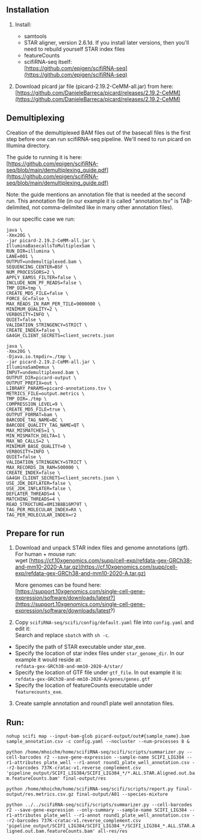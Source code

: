 ## Installation

  

1.  Install:

    -   samtools
    -   STAR aligner, version 2.6.1d. If you install later versions, then you'll need to rebuild yourself STAR index files
    -   featureCounts
    -   scifiRNA-seq itself:  
    [https://github.com/epigen/scifiRNA-seq](https://github.com/epigen/scifiRNA-seq)

2.  Download picard jar file (picard-2.19.2-CeMM-all.jar) from here:  
    [https://github.com/DanieleBarreca/picard/releases/2.19.2-CeMM](https://github.com/DanieleBarreca/picard/releases/2.19.2-CeMM)

  

  

## Demultiplexing

  

Creation of the demultiplexed BAM files out of the basecall files is the first step before one can run scifiRNA-seq pipeline. We'll need to run picard on Illumina directory.

  

The guide to running it is here:  
[https://github.com/epigen/scifiRNA-seq/blob/main/demultiplexing_guide.pdf](https://github.com/epigen/scifiRNA-seq/blob/main/demultiplexing_guide.pdf)

  

Note: the guide mentions an annotation file that is needed at the second run. This annotation file (in our example it is called "annotation.tsv" is TAB-delimited, not comma-delimited like in many other annotation files).

  

In our specific case we run:

  
```
java \
-Xmx20G \
-jar picard-2.19.2-CeMM-all.jar \
IlluminaBasecallsToMultiplexSam \
RUN_DIR=illumina \
LANE=001 \
OUTPUT=undemultiplexed.bam \
SEQUENCING_CENTER=BSF \
NUM_PROCESSORS=2 \
APPLY_EAMSS_FILTER=false \
INCLUDE_NON_PF_READS=false \
TMP_DIR=tmp \
CREATE_MD5_FILE=false \
FORCE_GC=false \
MAX_READS_IN_RAM_PER_TILE=9000000 \
MINIMUM_QUALITY=2 \
VERBOSITY=INFO \
QUIET=false \
VALIDATION_STRINGENCY=STRICT \
CREATE_INDEX=false \
GA4GH_CLIENT_SECRETS=client_secrets.json
```
  

  
```
java \
-Xmx20G \
-Djava.io.tmpdir=./tmp \
-jar picard-2.19.2-CeMM-all.jar \
IlluminaSamDemux \
INPUT=undemultiplexed.bam \
OUTPUT_DIR=picard-output \
OUTPUT_PREFIX=out \
LIBRARY_PARAMS=picard-annotations.tsv \
METRICS_FILE=output.metrics \
TMP_DIR=./tmp \
COMPRESSION_LEVEL=9 \
CREATE_MD5_FILE=true \
OUTPUT_FORMAT=bam \
BARCODE_TAG_NAME=BC \
BARCODE_QUALITY_TAG_NAME=QT \
MAX_MISMATCHES=1 \
MIN_MISMATCH_DELTA=1 \
MAX_NO_CALLS=2 \
MINIMUM_BASE_QUALITY=0 \
VERBOSITY=INFO \
QUIET=false \
VALIDATION_STRINGENCY=STRICT \
MAX_RECORDS_IN_RAM=500000 \
CREATE_INDEX=false \
GA4GH_CLIENT_SECRETS=client_secrets.json \
USE_JDK_DEFLATER=false \
USE_JDK_INFLATER=false \
DEFLATER_THREADS=4 \
MATCHING_THREADS=4 \
READ_STRUCTURE=8M13B8B16M79T \
TAG_PER_MOLECULAR_INDEX=RX \
TAG_PER_MOLECULAR_INDEX=r2
```
  

## Prepare for run

  

1.  Download and unpack STAR index files and genome annotations (gtf). For human + mouse run:  
    wget [https://cf.10xgenomics.com/supp/cell-exp/refdata-gex-GRCh38-and-mm10-2020-A.tar.gz](https://cf.10xgenomics.com/supp/cell-exp/refdata-gex-GRCh38-and-mm10-2020-A.tar.gz)  
      
    More genomes can be found here:  
    [https://support.10xgenomics.com/single-cell-gene-expression/software/downloads/latest?](https://support.10xgenomics.com/single-cell-gene-expression/software/downloads/latest?)  
    
2.  Copy `scifiRNA-seq/scifi/config/default.yaml` file into `config.yaml` and edit it:  
    Search and replace `sbatch` with `sh -c`.

-   Specify the path of STAR executable under star_exe.
-   Specify the location of star index files under `star_genome_dir`. In our example it would reside at:  
    `refdata-gex-GRCh38-and-mm10-2020-A/star/`
-   Specify the location of GTF file under `gtf_file`. In out example it is:  
    `refdata-gex-GRCh38-and-mm10-2020-A/genes/genes.gtf`
-   Specify the location of featureCounts executable under `featurecounts_exe`.

3.  Create sample annotation and round1 plate well annotation files.

## Run:  
  `nohup scifi map --input-bam-glob picard-output/out#{sample_name}.bam sample_annotation.csv -c config.yaml --nocluster --num-processes 8 &`
    
  `python /home/mhoichm/home/scifiRNA-seq/scifi/scripts/summarizer.py --cell-barcodes r2 --save-gene-expression --sample-name SCIFI_LIG384 --r1-attributes plate_well --r1-annot round1_plate_well_annotation.csv --r2-barcodes 737K-cratac-v1.reverse_complement.csv 'pipeline_output/SCIFI_LIG384/SCIFI_LIG384_*/*.ALL.STAR.Aligned.out.bam.featureCounts.bam' final-output/res`
      
     
  `python /home/mhoichm/home/scifiRNA-seq/scifi/scripts/report.py final-output/res.metrics.csv.gz final-output/A01 --species-mixture`

  `python ../../scifiRNA-seq/scifi/scripts/summarizer.py --cell-barcodes r2 --save-gene-expression --only-summary --sample-name SCIFI_LIG384 --r1-attributes plate_well --r1-annot round1_plate_well_annotation.csv --r2-barcodes 737K-cratac-v1.reverse_complement.csv 'pipeline_output/SCIFI_LIG384/SCIFI_LIG384_*/SCIFI_LIG384_*.ALL.STAR.Aligned.out.bam.featureCounts.bam' all-res/res`
